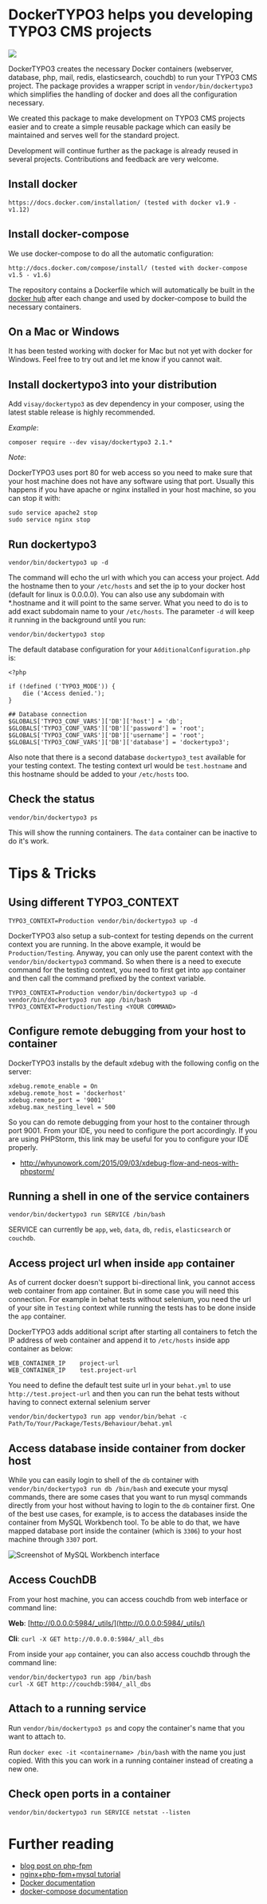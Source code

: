 # DockerTYPO3 helps you developing TYPO3 CMS projects

[![](https://images.microbadger.com/badges/image/visay/dockertypo3.svg)](https://microbadger.com/images/visay/dockertypo3 "Get your own image badge on microbadger.com")

DockerTYPO3 creates the necessary Docker containers (webserver, database, php, mail, redis, elasticsearch, couchdb)
to run your TYPO3 CMS project. The package provides a wrapper script in `vendor/bin/dockertypo3`
which simplifies the handling of docker and does all the configuration necessary.

We created this package to make development on TYPO3 CMS projects easier and
to create a simple reusable package which can easily be maintained and serves well for the standard project.

Development will continue further as the package is already reused in several projects.
Contributions and feedback are very welcome.

## Install docker

    https://docs.docker.com/installation/ (tested with docker v1.9 - v1.12)

## Install docker-compose

We use docker-compose to do all the automatic configuration:

    http://docs.docker.com/compose/install/ (tested with docker-compose v1.5 - v1.6)

The repository contains a Dockerfile which will automatically be built in the
[docker hub](https://registry.hub.docker.com/u/visay/dockertypo3/) after each change
and used by docker-compose to build the necessary containers.

## On a Mac or Windows

It has been tested working with docker for Mac but not yet with docker for Windows.
Feel free to try out and let me know if you cannot wait.

## Install dockertypo3 into your distribution

Add `visay/dockertypo3` as dev dependency in your composer, using the latest stable release is highly recommended.

*Example*:

```
composer require --dev visay/dockertypo3 2.1.*
```

*Note*:

DockerTYPO3 uses port 80 for web access so you need to make sure that your host machine does not have any software
using that port. Usually this happens if you have apache or nginx installed in your host machine, so you can stop it with:

```
sudo service apache2 stop
sudo service nginx stop
```

## Run dockertypo3

    vendor/bin/dockertypo3 up -d

The command will echo the url with which you can access your project. Add the hostname then to your `/etc/hosts`
and set the ip to your docker host (default for linux is 0.0.0.0). You can also use any subdomain with *.hostname and
it will point to the same server. What you need to do is to add exact subdomain name to your `/etc/hosts`.
The parameter `-d` will keep it running in the background until you run:

    vendor/bin/dockertypo3 stop

The default database configuration for your `AdditionalConfiguration.php` is:

    <?php

    if (!defined ('TYPO3_MODE')) {
        die ('Access denied.');
    }

    ## Database connection
    $GLOBALS['TYPO3_CONF_VARS']['DB']['host'] = 'db';
    $GLOBALS['TYPO3_CONF_VARS']['DB']['password'] = 'root';
    $GLOBALS['TYPO3_CONF_VARS']['DB']['username'] = 'root';
    $GLOBALS['TYPO3_CONF_VARS']['DB']['database'] = 'dockertypo3';

Also note that there is a second database `dockertypo3_test` available for your testing context. The testing context url
would be `test.hostname` and this hostname should be added to your `/etc/hosts` too.

## Check the status

    vendor/bin/dockertypo3 ps

This will show the running containers. The `data` container can be inactive to do it's work.

# Tips & Tricks

## Using different TYPO3_CONTEXT

    TYPO3_CONTEXT=Production vendor/bin/dockertypo3 up -d

DockerTYPO3 also setup a sub-context for testing depends on the current context you are running. In the above example,
it would be `Production/Testing`. Anyway, you can only use the parent context with the `vendor/bin/dockertypo3` command. So when
there is a need to execute command for the testing context, you need to first get into `app` container and then call the
command prefixed by the context variable.

    TYPO3_CONTEXT=Production vendor/bin/dockertypo3 up -d
    vendor/bin/dockertypo3 run app /bin/bash
    TYPO3_CONTEXT=Production/Testing <YOUR COMMAND>

## Configure remote debugging from your host to container

DockerTYPO3 installs by the default xdebug with the following config on the server:

    xdebug.remote_enable = On
    xdebug.remote_host = 'dockerhost'
    xdebug.remote_port = '9001'
    xdebug.max_nesting_level = 500

So you can do remote debugging from your host to the container through port 9001. From your IDE, you need to configure
the port accordingly. If you are using PHPStorm, this link may be useful for you to configure your IDE properly.

- http://whyunowork.com/2015/09/03/xdebug-flow-and-neos-with-phpstorm/

## Running a shell in one of the service containers

    vendor/bin/dockertypo3 run SERVICE /bin/bash

SERVICE can currently be `app`, `web`, `data`, `db`, `redis`, `elasticsearch` or `couchdb`.

## Access project url when inside `app` container

As of current docker doesn't support bi-directional link, you cannot access web container from app container.
But in some case you will need this connection. For example in behat tests without selenium, you need the url of
your site in `Testing` context while running the tests has to be done inside the `app` container.

DockerTYPO3 adds additional script after starting all containers to fetch the IP address of web container and
append it to `/etc/hosts` inside app container as below:

```
WEB_CONTAINER_IP    project-url
WEB_CONTAINER_IP    test.project-url
```

You need to define the default test suite url in your `behat.yml` to use `http://test.project-url` and then you can
run the behat tests without having to connect external selenium server

```
vendor/bin/dockertypo3 run app vendor/bin/behat -c Path/To/Your/Package/Tests/Behaviour/behat.yml
```

## Access database inside container from docker host

While you can easily login to shell of the `db` container with `vendor/bin/dockertypo3 run db /bin/bash`
and execute your mysql commands, there are some cases that you want to run mysql commands directly
from your host without having to login to the `db` container first. One of the best use cases,
for example, is to access the databases inside the container from MySQL Workbench tool.
To be able to do that, we have mapped database port inside the container (which is `3306`) to your
host machine through `3307` port.

![Screenshot of MySQL Workbench interface](/docs/MySQL-Workbench.png "MySQL Workbench interface")

## Access CouchDB

From your host machine, you can access couchdb from web interface or command line:

__Web__: [http://0.0.0.0:5984/_utils/](http://0.0.0.0:5984/_utils/)

__Cli__: `curl -X GET http://0.0.0.0:5984/_all_dbs`

From inside your `app` container, you can also access couchdb through the command line:

```
vendor/bin/dockertypo3 run app /bin/bash
curl -X GET http://couchdb:5984/_all_dbs
```

## Attach to a running service

Run `vendor/bin/dockertypo3 ps` and copy the container's name that you want to attach to.

Run `docker exec -it <containername> /bin/bash` with the name you just copied.
With this you can work in a running container instead of creating a new one.

## Check open ports in a container

    vendor/bin/dockertypo3 run SERVICE netstat --listen

# Further reading

* [blog post on php-fpm](http://mattiasgeniar.be/2014/04/09/a-better-way-to-run-php-fpm/)
* [nginx+php-fpm+mysql tutorial](http://www.lonelycoder.be/nginx-php-fpm-mysql-phpmyadmin-on-ubuntu-12-04/)
* [Docker documentation](http://docs.docker.com/reference/builder/)
* [docker-compose documentation](http://docs.docker.com/compose)
